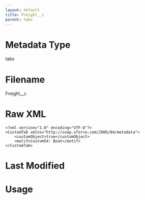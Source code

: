 ```yaml
---
layout: default
title: Freight__c
parent: tabs
---
```

# Metadata Type
tabs


# Filename 
Freight__c


# Raw XML
```
<?xml version="1.0" encoding="UTF-8"?>
<CustomTab xmlns="http://soap.sforce.com/2006/04/metadata">
    <customObject>true</customObject>
    <motif>Custom54: Boat</motif>
</CustomTab>
```


# Last Modified


# Usage
